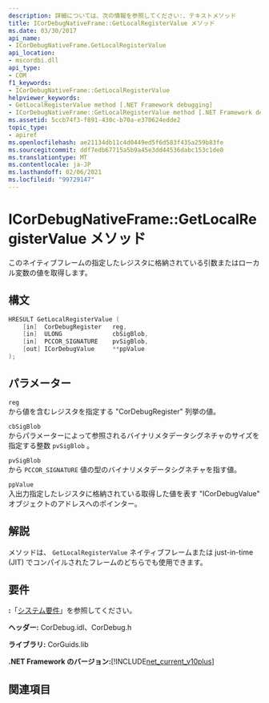 ```yaml
---
description: 詳細については、次の情報を参照してください:、テキストメソッド
title: ICorDebugNativeFrame::GetLocalRegisterValue メソッド
ms.date: 03/30/2017
api_name:
- ICorDebugNativeFrame.GetLocalRegisterValue
api_location:
- mscordbi.dll
api_type:
- COM
f1_keywords:
- ICorDebugNativeFrame::GetLocalRegisterValue
helpviewer_keywords:
- GetLocalRegisterValue method [.NET Framework debugging]
- ICorDebugNativeFrame::GetLocalRegisterValue method [.NET Framework debugging]
ms.assetid: 5ccb74f3-f891-430c-b70a-e370624edde2
topic_type:
- apiref
ms.openlocfilehash: ae21134db11c4d0449ed5f6d583f435a259b83fe
ms.sourcegitcommit: ddf7edb67715a5b9a45e3dd44536dabc153c1de0
ms.translationtype: MT
ms.contentlocale: ja-JP
ms.lasthandoff: 02/06/2021
ms.locfileid: "99729147"
---
```

# <a name="icordebugnativeframegetlocalregistervalue-method"></a>ICorDebugNativeFrame::GetLocalRegisterValue メソッド

このネイティブフレームの指定したレジスタに格納されている引数またはローカル変数の値を取得します。  
  
## <a name="syntax"></a>構文  
  
```cpp  
HRESULT GetLocalRegisterValue (  
    [in]  CorDebugRegister   reg,  
    [in]  ULONG              cbSigBlob,  
    [in]  PCCOR_SIGNATURE    pvSigBlob,  
    [out] ICorDebugValue     **ppValue  
);  
```  
  
## <a name="parameters"></a>パラメーター  

 `reg`  
 から値を含むレジスタを指定する "CorDebugRegister" 列挙の値。  
  
 `cbSigBlob`  
 からパラメーターによって参照されるバイナリメタデータシグネチャのサイズを指定する整数 `pvSigBlob` 。  
  
 `pvSigBlob`  
 から `PCCOR_SIGNATURE` 値の型のバイナリメタデータシグネチャを指す値。  
  
 `ppValue`  
 入出力指定したレジスタに格納されている取得した値を表す "ICorDebugValue" オブジェクトのアドレスへのポインター。  
  
## <a name="remarks"></a>解説  

 メソッドは、 `GetLocalRegisterValue` ネイティブフレームまたは just-in-time (JIT) でコンパイルされたフレームのどちらでも使用できます。  
  
## <a name="requirements"></a>要件  

 **:**「[システム要件](../../get-started/system-requirements.md)」を参照してください。  
  
 **ヘッダー:** CorDebug.idl、CorDebug.h  
  
 **ライブラリ:** CorGuids.lib  
  
 **.NET Framework のバージョン:**[!INCLUDE[net_current_v10plus](../../../../includes/net-current-v10plus-md.md)]  
  
## <a name="see-also"></a>関連項目
